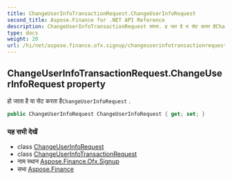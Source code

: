 ```yaml
---
title: ChangeUserInfoTransactionRequest.ChangeUserInfoRequest
second_title: Aspose.Finance for .NET API Reference
description: ChangeUserInfoTransactionRequest संपत्त. ह जत है य सेट करत हैChangeUserInfoRequest .
type: docs
weight: 20
url: /hi/net/aspose.finance.ofx.signup/changeuserinfotransactionrequest/changeuserinforequest/
---
```

## ChangeUserInfoTransactionRequest.ChangeUserInfoRequest property

हो जाता है या सेट करता है`ChangeUserInfoRequest` .

```csharp
public ChangeUserInfoRequest ChangeUserInfoRequest { get; set; }
```

### यह सभी देखें

* class [ChangeUserInfoRequest](../../changeuserinforequest/)
* class [ChangeUserInfoTransactionRequest](../)
* नाम स्थान [Aspose.Finance.Ofx.Signup](../../changeuserinfotransactionrequest/)
* सभा [Aspose.Finance](../../../)


